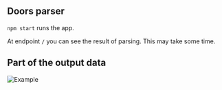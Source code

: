 ## Doors parser

`npm start` runs the app.

At endpoint `/` you can see the result of parsing. This may take some time.

## Part of the output data

![Example](https://sun9-17.userapi.com/0yGQioEEeoORFCyeTumwNa2qXF7ZIhieUkLBAA/7UxOgZv22ik.jpg)
